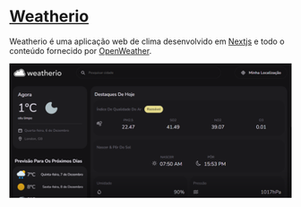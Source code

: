# [Weatherio](https://weatherio-kayquegoldner.vercel.app/)

Weatherio é uma aplicação web de clima desenvolvido em [Nextjs](https://nextjs.org/) e todo o conteúdo fornecido por [OpenWeather](https://openweathermap.org/).

![Application image](/application.png "Application image")
